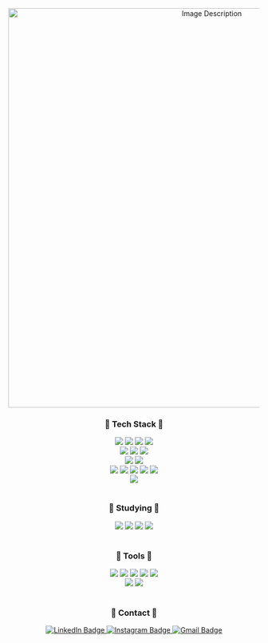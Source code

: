 <div align="center">
  <img width="800" src="https://github.com/user-attachments/assets/6a6b7f80-0775-4be0-a8f5-24f5bfa992f0" alt="Image Description">
</div>

<h3 align="center">🌱 Tech Stack 🌱</h3>
<div align="center">
  <img src="https://img.shields.io/badge/java-007396?style=flat-square&logo=java&logoColor=white"/>
  <img src="https://img.shields.io/badge/Python-3776AB?style=flat-square&logo=Python&logoColor=white"/>
  <img src="https://img.shields.io/badge/C-A8B9CC?style=flat-square&logo=C&logoColor=white"/>
  <img src="https://img.shields.io/badge/C++-00599C?style=flat-square&logo=C%2B%2B&logoColor=white"/>
  <br>
  <img src="https://img.shields.io/badge/HTML5-E34F26?style=flat-square&logo=html5&logoColor=white"/>
  <img src="https://img.shields.io/badge/CSS3-1572B6?style=flat-square&logo=css3&logoColor=white"/>
  <img src="https://img.shields.io/badge/JavaScript-F7DF1E?style=flat-square&logo=javascript&logoColor=black"/>
  <br>
  <img src="https://img.shields.io/badge/MySQL-4479A1?style=flat-square&logo=MySQL&logoColor=white"/>
  <img src="https://img.shields.io/badge/jQuery-0769AD?style=flat-square&logo=jQuery&logoColor=white"/>
  <br>
  <img src="https://img.shields.io/badge/pandas-150458.svg?style=flat-square&logo=pandas&logoColor=white" />
  <img src="https://img.shields.io/badge/numpy-4d77cf.svg?style=flat-square&logo=numpy&logoColor=white" />
  <img src="https://img.shields.io/badge/openCV-11557c.svg?style=flat-square&logo=openCV&logoColor=white" />
  <img src="https://img.shields.io/badge/keras-e56f6f.svg?style=flat-square&logo=keras&logoColor=white" />
  <img src="https://img.shields.io/badge/tensorflow-e6975a.svg?style=flat-square&logo=tensorflow&logoColor=white" />
  <br>
  <img src="https://img.shields.io/badge/Tomcat-F8DC75.svg?style=flat-square&logo=Apache%20Tomcat&logoColor=black" />

</div>
<br>

<h3 align="center">🌱 Studying 🌱</h3>
<div align="center">
  <img src="https://img.shields.io/badge/React-61DAFB?style=flat-square&logo=React&logoColor=black"/>
  <img src="https://img.shields.io/badge/Next.js-000000?style=flat-square&logo=Next.js&logoColor=white"/>
  <img src="https://img.shields.io/badge/Typescript-3178C6?style=flat-square&logo=Typescript&logoColor=white"/>
  <img src="https://img.shields.io/badge/Tailwind CSS-06B6D4?style=flat-square&logo=Tailwind CSS&logoColor=white"/>
  
</div>
<br>

<h3 align="center">🌱 Tools 🌱</h3>
<div align="center">
  <img src="https://img.shields.io/badge/Visual Studio-5C2D91?style=flat-square&logo=Visual Studio&logoColor=white"/>
  <img src="https://img.shields.io/badge/Visual Studio Code-007ACC?style=flat-square&logo=Visual Studio Code&logoColor=white"/>
  <img src="https://img.shields.io/badge/PyCharm-000000?style=flat-square&logo=PyCharm&logoColor=white"/>
  <img src="https://img.shields.io/badge/Intelli%20J-fd85d7?style=flat-square&logo=IntelliJ%20IDEA&logoColor=white"/>
  <img src="https://img.shields.io/badge/Anaconda-44A833?style=flat-square&logo=Anaconda&logoColor=white"/>
<br>
  <img src="https://img.shields.io/badge/Git-F05032?style=flat-square&logo=git&logoColor=white"/>
  <img src="https://img.shields.io/badge/GitHub-181717?style=flat-square&logo=GitHub&logoColor=white"/>
  
</div>
<br>

<h3 align="center">🌱 Contact 🌱</h3>
<div align="center">
  <a href="https://www.linkedin.com/in/yunju-jo-849516317/" target="_blank">
  <img src="https://img.shields.io/badge/LinkedIn-blue?style=flat-square&logo=LinkedIn&logoColor=white" alt="LinkedIn Badge">
</a>

<a href="https://www.instagram.com/yunzooooo" target="_blank">
  <img src="https://img.shields.io/badge/Instagram-E4405F?style=flat-square&logo=instagram&logoColor=white" alt="Instagram Badge">
</a>

<a href="mailto:papillon8191@gmail.com" target="_blank">
  <img src="https://img.shields.io/badge/Gmail-d14836?style=flat-square&logo=Gmail&logoColor=white" alt="Gmail Badge">
</a>

	
  
</div>

<!--
**Yunzoo01/Yunzoo01** is a ✨ _special_ ✨ repository because its `README.md` (this file) appears on your GitHub profile.

Here are some ideas to get you started:

- 🔭 I’m currently working on ...
- 🌱 I’m currently learning ...
- 👯 I’m looking to collaborate on ...
- 🤔 I’m looking for help with ...
- 💬 Ask me about ...
- 📫 How to reach me: ...
- 😄 Pronouns: ...
- ⚡ Fun fact: ...
-->
